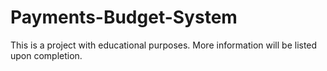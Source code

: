 # Payments-Budget-System
This is a project with educational purposes. More information will be listed upon completion.
